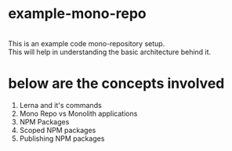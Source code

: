 # example-mono-repo

<br>This is an example code mono-repository setup.
<br>This will help in understanding the basic architecture behind it. 

# below are the concepts involved 

1. Lerna and it's commands
2. Mono Repo vs Monolith applications
3. NPM Packages
4. Scoped NPM packages
5. Publishing NPM packages